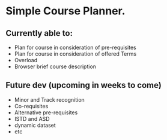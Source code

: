 # Simple Course Planner.

##  Currently able to:
* Plan for course in consideration of pre-requisites
* Plan for course in consideration of offered Terms
* Overload
* Browser brief course description

## Future dev (upcoming in weeks to come)
* Minor and Track recognition
* Co-requisites
* Alternative pre-requisites
* ISTD and ASD
* dynamic dataset
* etc
